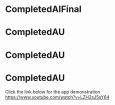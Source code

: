 # CompletedAIFinal
# CompletedAU
# CompletedAU
# CompletedAU
Click the link below for the app demonstration
https://www.youtube.com/watch?v=LZH2sJ5sY64

